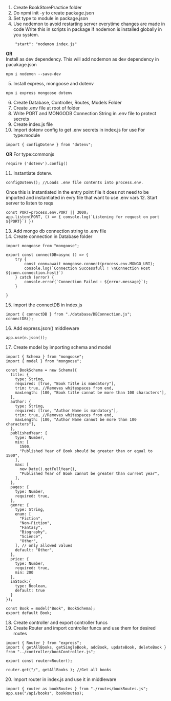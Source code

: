1. Create BookStorePractice folder
2. Do npmi init -y to create package.json
3. Set type to module in package.json
4. Use nodemon to avoid restarting server everytime changes are made in code
   Write this in scripts in package if nodemon is installed globally in you system.

```
    "start": "nodemon index.js"
```

**OR** <br>
Install as dev dependency. This will add nodemon as dev dependency in pacakage.json

```
npm i nodemon --save-dev
```
5. Install express, mongoose and dotenv
```
npm i express mongoose dotenv
```
6. Create Database, Controller, Routes, Models Folder
7. Create .env file at root of folder
8. Write PORT and MONGODB Connection String in .env file to protect secrets
9. Create index.js file
10. Import dotenv config to get .env secrets in index.js for use
For type:module
```
import { configDotenv } from "dotenv";
```
**OR**
For type:commonjs
```
require ('dotenv').config()
```
11. Instantiate dotenv. 
```
configDotenv(); //Loads .env file contents into process.env.
```
Once this is instantiated in the entry point file it does not need to be imported and instantiated in evry file that want to use .env vars
12. Start server to listen to reqs
```
const PORT=process.env.PORT || 3000;
app.listen(PORT, () => { console.log(`Listening for request on port ${PORT}`) })
```
13. Add mongo db connection string to .env file
14. Create connection in Database folder
```
import mongoose from "mongoose";

export const connectDB=async () => {
    try {
        const conn=await mongoose.connect(process.env.MONGO_URI);
        console.log(`Connection Successfull ! \nConnection Host ${conn.connection.host}`)
    } catch (error) {
        console.error(`Connection Failed : ${error.message}`);
    }
    
}
```
15. import the connectDB in index.js
```
import { connectDB } from "./database/DBConnection.js";
connectDB();
```
16. Add express.json() middleware
```
app.use(e.json());
```
17. Create model by importing schema and model
```
import { Schema } from "mongoose";
import { model } from "mongoose";

const BookSchema = new Schema({
  title: {
    type: String,
    required: [true, "Book Title is mandatory"],
    trim: true, //Removes whitespaces from end,
    maxLength: [100, "Book title cannot be more than 100 characters"],
  },
  author: {
    type: String,
    required: [true, "Author Name is mandatory"],
    trim: true, //Removes whitespaces from end,
    maxLength: [100, "Author Name cannot be more than 100 characters"],
  },
  publishedYear: {
    type: Number,
    min: [
      1500,
      "Published Year of Book should be greater than or equal to 1500",
    ],
    max: [
      new Date().getFullYear(),
      "Published Year of Book cannot be greater than current year",
    ],
  },
  pages: {
    type: Number,
    required: true,
  },
  genre: {
    type: String,
    enum: [
      "Fiction",
      "Non-Fiction",
      "Fantasy",
      "Biography",
      "Science",
      "Other",
    ], // only allowed values
    default: "Other",
  },
  price: {
    type: Number,
    required: true,
    min: 200
  },
  inStock:{
    type: Boolean,
    default: true
  }
});

const Book = model("Book", BookSchema);
export default Book;
```
18. Create controller and export controller funcs
19. Create Router and import controller funcs and use them for desired routes
```
import { Router } from "express";
import { getAllBooks, getSingleBook, addBook, updateBook, deleteBook } from "../controller/bookController.js";

export const router=Router();

router.get("/", getAllBooks ); //Get all books
```
20. Import router in index.js and use it in middleware
```
import { router as bookRoutes } from "./routes/bookRoutes.js";
app.use("/api/books", bookRoutes);
```
